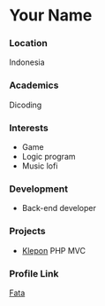 # Your Name

### Location

Indonesia

### Academics

Dicoding

### Interests

- Game
- Logic program
- Music lofi

### Development

- Back-end developer

### Projects

- [Klepon](https://github.com/kawniy/klepon) PHP MVC

### Profile Link

[Fata](https://github.com/kawniy)